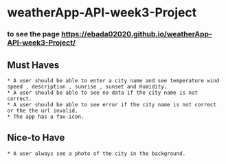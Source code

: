 # weatherApp-API-week3-Project

### to see the page  https://ebada02020.github.io/weatherApp-API-week3-Project/

## Must Haves
```
* A user should be able to enter a city name and see temperature wind speed , description , sunrise , sunset and Humidity.
* A user should be able to see no data if the city name is not correct.
* A user should be able to see error if the city name is not correct or the the url invalid.
* The app has a fav-icon.
```
## Nice-to Have
```
* A user always see a photo of the city in the background.
```
